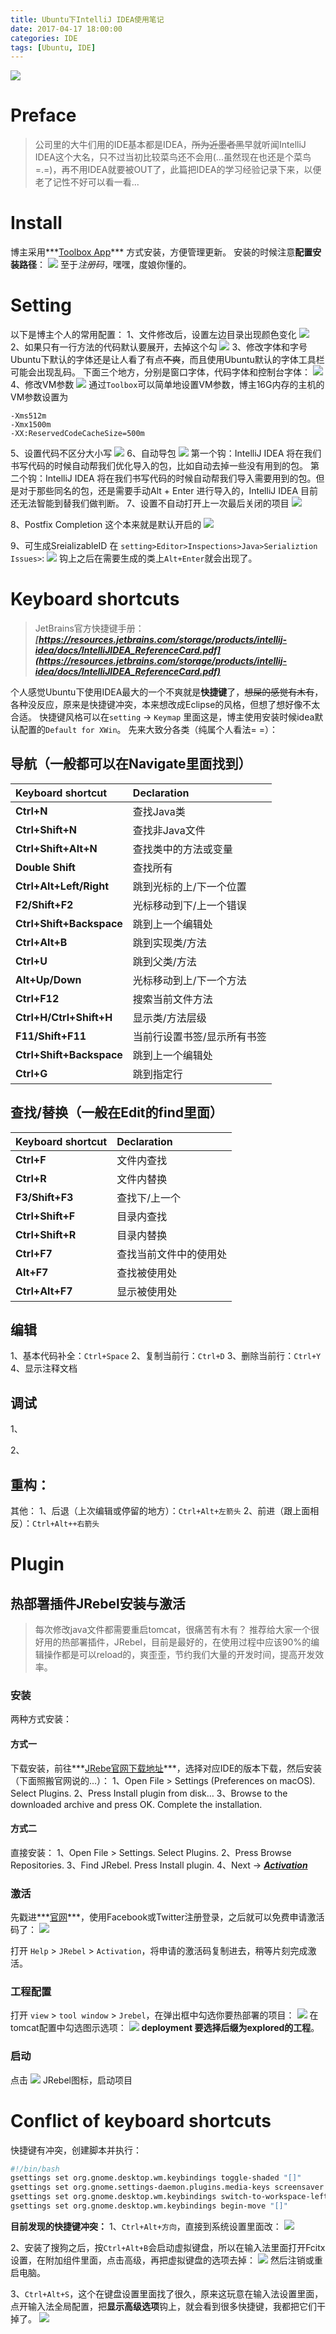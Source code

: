 ```yaml
---
title: Ubuntu下IntelliJ IDEA使用笔记
date: 2017-04-17 18:00:00
categories: IDE
tags: [Ubuntu, IDE]
---
```

![](http://ojoba1c98.bkt.clouddn.com/img/java/idea.png)
# Preface
> 公司里的大牛们用的IDE基本都是IDEA，~~所为近墨者黑~~早就听闻IntelliJ IDEA这个大名，只不过当初比较菜鸟还不会用(...虽然现在也还是个菜鸟=.=)，再不用IDEA就要被OUT了，此篇把IDEA的学习经验记录下来，以便老了记性不好可以看一看...


<!--more-->
# Install
博主采用***[Toolbox App](https://www.jetbrains.com/toolbox/app/)*** 方式安装，方便管理更新。
安装的时候注意**配置安装路径**：
![](http://ojoba1c98.bkt.clouddn.com/img/learning-idea-under-ubuntu/idea-setting-path.png)
至于*注册码*，嘿嘿，度娘你懂的。

# Setting
以下是博主个人的常用配置：
1、文件修改后，设置左边目录出现颜色变化
![](http://ojoba1c98.bkt.clouddn.com/img/learning-idea-under-ubuntu/version-control-change.png)
2、如果只有一行方法的代码默认要展开，去掉这个勾
![](http://ojoba1c98.bkt.clouddn.com/img/learning-idea-under-ubuntu/one-line-methods.png)
3、修改字体和字号
Ubuntu下默认的字体还是让人看了有点~~不爽~~，而且使用Ubuntu默认的字体工具栏可能会出现乱码。
下面三个地方，分别是窗口字体，代码字体和控制台字体：
![](http://ojoba1c98.bkt.clouddn.com/img/learning-idea-under-ubuntu/idea-font.png)
4、修改VM参数
![](http://ojoba1c98.bkt.clouddn.com/img/learning-idea-under-ubuntu/idea-vm-setting.png)
通过`Toolbox`可以简单地设置VM参数，博主16G内存的主机的VM参数设置为
```
-Xms512m
-Xmx1500m
-XX:ReservedCodeCacheSize=500m
```
5、设置代码不区分大小写
![](http://ojoba1c98.bkt.clouddn.com/img/learning-idea-under-ubuntu/code-comlpetion.png)
6、自动导包
![](http://ojoba1c98.bkt.clouddn.com/img/learning-idea-under-ubuntu/code-auto-import.png)
第一个钩：IntelliJ IDEA 将在我们书写代码的时候自动帮我们优化导入的包，比如自动去掉一些没有用到的包。
第二个钩：IntelliJ IDEA 将在我们书写代码的时候自动帮我们导入需要用到的包。但是对于那些同名的包，还是需要手动Alt + Enter 进行导入的，IntelliJ IDEA 目前还无法智能到替我们做判断。
7、设置不自动打开上一次最后关闭的项目
![](http://ojoba1c98.bkt.clouddn.com/img/learning-idea-under-ubuntu/system-setting01.png)

8、Postfix Completion
这个本来就是默认开启的
![](http://ojoba1c98.bkt.clouddn.com/img/learning-idea-under-ubuntu/postfix-completion.png)

9、可生成SreializableID
在 `setting>Editor>Inspections>Java>Serializtion Issues>`:
![](http://ojoba1c98.bkt.clouddn.com/img/learning-idea-under-ubuntu/ger-serializtion.png)
钩上之后在需要生成的类上`Alt+Enter`就会出现了。

# Keyboard shortcuts
> JetBrains官方快捷键手册：***[https://resources.jetbrains.com/storage/products/intellij-idea/docs/IntelliJIDEA_ReferenceCard.pdf](https://resources.jetbrains.com/storage/products/intellij-idea/docs/IntelliJIDEA_ReferenceCard.pdf)***

个人感觉Ubuntu下使用IDEA最大的一个不爽就是**快捷键**了，~~想屎的感觉有木有~~，各种没反应，原来是快捷键冲突，本来想改成Eclipse的风格，但想了想好像不太合适。
快捷键风格可以在`setting` -> `Keymap` 里面这是，博主使用安装时候idea默认配置的`Default for XWin`。
先来大致分各类（纯属个人看法= =）：

## 导航（一般都可以在Navigate里面找到）

| Keyboard shortcut        | Declaration    |
| :----------------------- | :------------- |
| **Ctrl+N**               | 查找Java类        |
| **Ctrl+Shift+N**         | 查找非Java文件      |
| **Ctrl+Shift+Alt+N**     | 查找类中的方法或变量     |
| **Double Shift**         | 查找所有           |
| **Ctrl+Alt+Left/Right**  | 跳到光标的上/下一个位置   |
| **F2/Shift+F2**          | 光标移动到下/上一个错误   |
| **Ctrl+Shift+Backspace** | 跳到上一个编辑处       |
| **Ctrl+Alt+B**           | 跳到实现类/方法       |
| **Ctrl+U**               | 跳到父类/方法        |
| **Alt+Up/Down**          | 光标移动到上/下一个方法   |
| **Ctrl+F12**             | 搜索当前文件方法       |
| **Ctrl+H/Ctrl+Shift+H**  | 显示类/方法层级       |
| **F11/Shift+F11**        | 当前行设置书签/显示所有书签 |
| **Ctrl+Shift+Backspace** | 跳到上一个编辑处       |
| **Ctrl+G**               | 跳到指定行          |

## 查找/替换（一般在Edit的find里面）

| Keyboard shortcut | Declaration |
| :---------------- | :---------- |
| **Ctrl+F**        | 文件内查找       |
| **Ctrl+R**        | 文件内替换       |
| **F3/Shift+F3**   | 查找下/上一个     |
| **Ctrl+Shift+F**  | 目录内查找       |
| **Ctrl+Shift+R**  | 目录内替换       |
| **Ctrl+F7**       | 查找当前文件中的使用处 |
| **Alt+F7**        | 查找被使用处      |
| **Ctrl+Alt+F7**   | 显示被使用处      |


## 编辑

1、基本代码补全：`Ctrl+Space`
2、复制当前行：`Ctrl+D`
3、删除当前行：`Ctrl+Y`
4、显示注释文档

## 调试

1、

2、



## 重构：

其他：
1、后退（上次编辑或停留的地方）：`Ctrl+Alt+左箭头`
2、前进（跟上面相反）：`Ctrl+Alt++右箭头`

# Plugin
## 热部署插件JRebel安装与激活
> 每次修改java文件都需要重启tomcat，很痛苦有木有？ 推荐给大家一个很好用的热部署插件，JRebel，目前是最好的，在使用过程中应该90%的编辑操作都是可以reload的，爽歪歪，节约我们大量的开发时间，提高开发效率。

### 安装
两种方式安装：
#### 方式一
下载安装，前往***[JRebe官网下载地址](https://zeroturnaround.com/software/jrebel/download/nightly-build/#!/intellij)***，选择对应IDE的版本下载，然后安装（下面照搬官网说的...）：
1、Open File > Settings (Preferences on macOS). Select Plugins.
2、Press Install plugin from disk…
3、Browse to the downloaded archive and press OK. Complete the installation.

#### 方式二
直接安装：
1、Open File > Settings. Select Plugins.
2、Press Browse Repositories.
3、Find JRebel. Press Install plugin.
4、Next → ***[Activation](https://zeroturnaround.com/software/jrebel/quickstart/intellij/#!/activation)***

### 激活
先戳进***[官网](https://my.jrebel.com/)***，使用Facebook或Twitter注册登录，之后就可以免费申请激活码了：
![](http://ojoba1c98.bkt.clouddn.com/img/learning-idea-under-ubuntu/myrebel-activation-code.png)

打开 `Help` > `JRebel` > `Activation`，将申请的激活码复制进去，稍等片刻完成激活。

### 工程配置
打开  `view` > `tool window` > `Jrebel`，在弹出框中勾选你要热部署的项目：
![](http://ojoba1c98.bkt.clouddn.com/img/learning-idea-under-ubuntu/jrebel-project-setting.png)
在tomcat配置中勾选图示选项：
![](http://ojoba1c98.bkt.clouddn.com/img/learning-idea-under-ubuntu/jrebel-tomcat-setting.png)
**deployment 要选择后缀为explored的工程**。

### 启动
点击 ![](http://ojoba1c98.bkt.clouddn.com/img/learning-idea-under-ubuntu/jrebel-startup.png) JRebel图标，启动项目


# Conflict of keyboard shortcuts
快捷键有冲突，创建脚本并执行：
```bash
#!/bin/bash  
gsettings set org.gnome.desktop.wm.keybindings toggle-shaded "[]" 
gsettings set org.gnome.settings-daemon.plugins.media-keys screensaver "[]"
gsettings set org.gnome.desktop.wm.keybindings switch-to-workspace-left "[]" 
gsettings set org.gnome.desktop.wm.keybindings begin-move "[]" 
```

**目前发现的快捷键冲突：**
1、`Ctrl+Alt+方向`，直接到系统设置里面改：
![](http://ojoba1c98.bkt.clouddn.com/img/learning-idea-under-ubuntu/idea-setting-keyboard.png)

2、安装了搜狗之后，按`Ctrl+Alt+B`会启动虚拟键盘，所以在输入法里面打开Fcitx设置，在附加组件里面，点击高级，再把虚拟键盘的选项去掉：
![](http://ojoba1c98.bkt.clouddn.com/img/learning-idea-under-ubuntu/idea-sougou-conflict.png)
然后注销或重启电脑。

3、`Ctrl+Alt+S`，这个在键盘设置里面找了很久，原来这玩意在输入法设置里面，点开输入法全局配置，把**显示高级选项**钩上，就会看到很多快捷键，我都把它们干掉了。
![](http://ojoba1c98.bkt.clouddn.com/img/learning-idea-under-ubuntu/shurufa.png)











